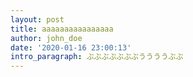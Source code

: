 ```yaml
---
layout: post
title: aaaaaaaaaaaaaaaa
author: john_doe
date: '2020-01-16 23:00:13'
intro_paragraph: ぶぶぶぶぶぶぶううううぶぶ
---
```



